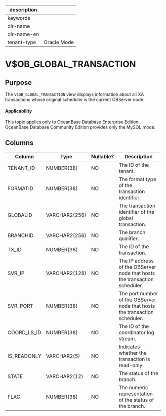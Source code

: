 |description||
|---|---|
|keywords||
|dir-name||
|dir-name-en||
|tenant-type|Oracle Mode|

# V$OB_GLOBAL_TRANSACTION

## Purpose

The `V$OB_GLOBAL_TRANSACTION` view displays information about all XA transactions whose original scheduler is the current OBServer node.

  <main id="notice" >
    <h4>Applicability</h4>
    <p>This topic applies only to OceanBase Database Enterprise Edition. OceanBase Database Community Edition provides only the MySQL mode. </p>
  </main>

## Columns

| Column | Type | Nullable? | Description |
| --- | --- | --- | --- |
| TENANT_ID | NUMBER(38) | NO | The ID of the tenant. |
| FORMATID | NUMBER(38) | NO | The format type of the transaction identifier. |
| GLOBALID | VARCHAR2(256) | NO | The transaction identifier of the global transaction. |
| BRANCHID | VARCHAR2(256) | NO | The branch qualifier. |
| TX_ID | NUMBER(38) | NO | The ID of the transaction. |
| SVR_IP | VARCHAR2(128) | NO | The IP address of the OBServer node that hosts the transaction scheduler. |
| SVR_PORT | NUMBER(38) | NO | The port number of the OBServer node that hosts the transaction scheduler. |
| COORD_LS_ID | NUMBER(38) | NO | The ID of the coordinator log stream. |
| IS_READONLY | VARCHAR2(5) | NO | Indicates whether the transaction is read-only. |
| STATE | VARCHAR2(12) | NO | The status of the branch. |
| FLAG | NUMBER(38) | NO | The numeric representation of the status of the branch. |
